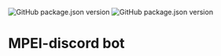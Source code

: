![GitHub package.json version](https://img.shields.io/github/package-json/v/Alaladdin/mpei-discord?color=%23BE97F5)
![GitHub package.json version](https://img.shields.io/github/package-json/v/Alaladdin/mpei-server?color=%23BE97F5&label=api%20version)

# MPEI-discord bot
